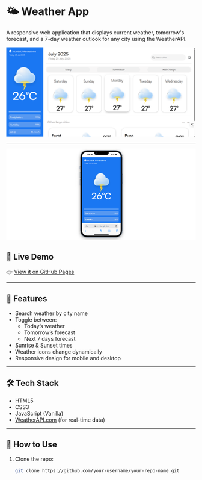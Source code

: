 # 🌤️ Weather App

A responsive web application that displays current weather, tomorrow's forecast, and a 7-day weather outlook for any city using the WeatherAPI.

![Desktop view](./images/Screenshot%202025-07-25%20192355.png)

---

![Mobile View](./images/Screenshot%202025-07-25%20192414.png)


## 🚀 Live Demo

👉 [View it on GitHub Pages](https://vanshhub.github.io/Weather-App/)

---

## 📌 Features

- Search weather by city name
- Toggle between:
  - Today’s weather
  - Tomorrow’s forecast
  - Next 7 days forecast
- Sunrise & Sunset times
- Weather icons change dynamically
- Responsive design for mobile and desktop

---

## 🛠️ Tech Stack

- HTML5
- CSS3
- JavaScript (Vanilla)
- [WeatherAPI.com](https://www.weatherapi.com/) (for real-time data)

---

## 🔧 How to Use

1. Clone the repo:
   ```bash
   git clone https://github.com/your-username/your-repo-name.git
